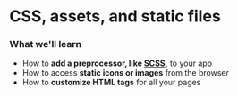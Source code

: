 # CSS, assets, and static files

### What we'll learn

- How to __add a preprocessor, like [SCSS](https://sass-lang.com/),__ to your app
- How to access __static icons or images__ from the browser
- How to __customize HTML tags__ for all your pages
